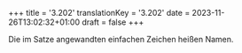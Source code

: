 +++
title = '3.202'
translationKey = '3.202'
date = 2023-11-26T13:02:32+01:00
draft = false
+++

Die im Satze angewandten einfachen Zeichen heißen Namen.
